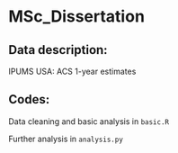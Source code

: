 # MSc_Dissertation
## Data description: 
IPUMS USA: ACS 1-year estimates
## Codes:
Data cleaning and basic analysis in ``basic.R``

Further analysis in ``analysis.py``
